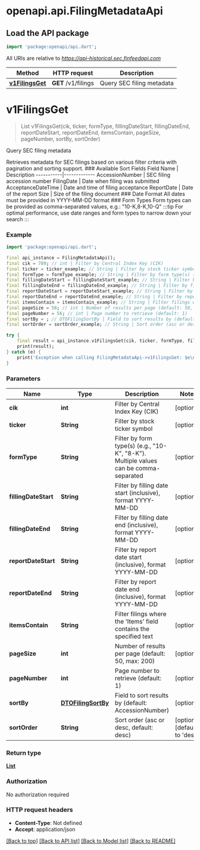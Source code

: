# openapi.api.FilingMetadataApi

## Load the API package
```dart
import 'package:openapi/api.dart';
```

All URIs are relative to *https://api-historical.sec.finfeedapi.com*

Method | HTTP request | Description
------------- | ------------- | -------------
[**v1FilingsGet**](FilingMetadataApi.md#v1filingsget) | **GET** /v1/filings | Query SEC filing metadata


# **v1FilingsGet**
> List<DTOFilingMetadataDto> v1FilingsGet(cik, ticker, formType, fillingDateStart, fillingDateEnd, reportDateStart, reportDateEnd, itemsContain, pageSize, pageNumber, sortBy, sortOrder)

Query SEC filing metadata

Retrieves metadata for SEC filings based on various filter criteria with pagination and sorting support.    ### Available Sort Fields    Field Name | Description  -----------|-------------  AccessionNumber | SEC filing accession number  FilingDate | Date when filing was submitted  AcceptanceDateTime | Date and time of filing acceptance  ReportDate | Date of the report  Size | Size of the filing document    ### Date Format  All dates must be provided in YYYY-MM-DD format    ### Form Types  Form types can be provided as comma-separated values, e.g.: \"10-K,8-K,10-Q\"    :::tip  For optimal performance, use date ranges and form types to narrow down your search  :::

### Example
```dart
import 'package:openapi/api.dart';

final api_instance = FilingMetadataApi();
final cik = 789; // int | Filter by Central Index Key (CIK)
final ticker = ticker_example; // String | Filter by stock ticker symbol
final formType = formType_example; // String | Filter by form type(s) (e.g., \"10-K\", \"8-K\"). Multiple values can be comma-separated
final fillingDateStart = fillingDateStart_example; // String | Filter by filling date start (inclusive), format YYYY-MM-DD
final fillingDateEnd = fillingDateEnd_example; // String | Filter by filling date end (inclusive), format YYYY-MM-DD
final reportDateStart = reportDateStart_example; // String | Filter by report date start (inclusive), format YYYY-MM-DD
final reportDateEnd = reportDateEnd_example; // String | Filter by report date end (inclusive), format YYYY-MM-DD
final itemsContain = itemsContain_example; // String | Filter filings where the 'Items' field contains the specified text
final pageSize = 56; // int | Number of results per page (default: 50, max: 200)
final pageNumber = 56; // int | Page number to retrieve (default: 1)
final sortBy = ; // DTOFilingSortBy | Field to sort results by (default: AccessionNumber)
final sortOrder = sortOrder_example; // String | Sort order (asc or desc, default: desc)

try {
    final result = api_instance.v1FilingsGet(cik, ticker, formType, fillingDateStart, fillingDateEnd, reportDateStart, reportDateEnd, itemsContain, pageSize, pageNumber, sortBy, sortOrder);
    print(result);
} catch (e) {
    print('Exception when calling FilingMetadataApi->v1FilingsGet: $e\n');
}
```

### Parameters

Name | Type | Description  | Notes
------------- | ------------- | ------------- | -------------
 **cik** | **int**| Filter by Central Index Key (CIK) | [optional] 
 **ticker** | **String**| Filter by stock ticker symbol | [optional] 
 **formType** | **String**| Filter by form type(s) (e.g., \"10-K\", \"8-K\"). Multiple values can be comma-separated | [optional] 
 **fillingDateStart** | **String**| Filter by filling date start (inclusive), format YYYY-MM-DD | [optional] 
 **fillingDateEnd** | **String**| Filter by filling date end (inclusive), format YYYY-MM-DD | [optional] 
 **reportDateStart** | **String**| Filter by report date start (inclusive), format YYYY-MM-DD | [optional] 
 **reportDateEnd** | **String**| Filter by report date end (inclusive), format YYYY-MM-DD | [optional] 
 **itemsContain** | **String**| Filter filings where the 'Items' field contains the specified text | [optional] 
 **pageSize** | **int**| Number of results per page (default: 50, max: 200) | [optional] 
 **pageNumber** | **int**| Page number to retrieve (default: 1) | [optional] 
 **sortBy** | [**DTOFilingSortBy**](.md)| Field to sort results by (default: AccessionNumber) | [optional] 
 **sortOrder** | **String**| Sort order (asc or desc, default: desc) | [optional] [default to 'desc']

### Return type

[**List<DTOFilingMetadataDto>**](DTOFilingMetadataDto.md)

### Authorization

No authorization required

### HTTP request headers

 - **Content-Type**: Not defined
 - **Accept**: application/json

[[Back to top]](#) [[Back to API list]](../README.md#documentation-for-api-endpoints) [[Back to Model list]](../README.md#documentation-for-models) [[Back to README]](../README.md)

